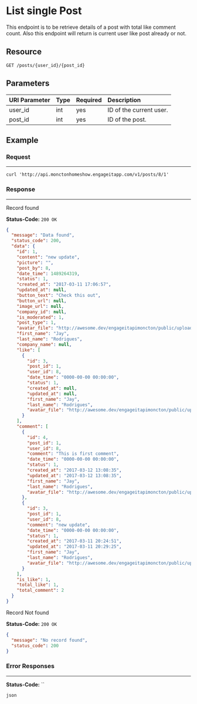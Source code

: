 # List single Post

This endpoint is to be retrieve details of a post with total like comment count. Also this endpoint will return is current user like post already or not.

## Resource

```
GET /posts/{user_id}/{post_id}
```

## Parameters

URI Parameter | Type | Required | Description
:------------ | :--- | :------- | :----------
user_id       | int  | yes      | ID of the current user.
post_id       | int  | yes      | ID of the post.

## Example

### Request

--------------------------------------------------------------------------------

```curl
curl 'http://api.monctonhomeshow.engageitapp.com/v1/posts/8/1'
```

### Response

--------------------------------------------------------------------------------
Record found

**Status-Code:** `200 OK`

```json
{
  "message": "Data found",
  "status_code": 200,
  "data": {
    "id": 1,
    "content": "new update",
    "picture": "",
    "post_by": 8,
    "date_time": 1489264319,
    "status": 1,
    "created_at": "2017-03-11 17:06:57",
    "updated_at": null,
    "button_text": "Check this out",
    "button_url": null,
    "image_url": null,
    "company_id": null,
    "is_moderated": 1,
    "post_type": 1,
    "avatar_file": "http://awesome.dev/engageitapimoncton/public/uploads/profile_pics/52e601c07640ffae2626e516a0489b00.jpg",
    "first_name": "Jay",
    "last_name": "Rodrigues",
    "company_name": null,
    "like": [
      {
        "id": 3,
        "post_id": 1,
        "user_id": 8,
        "date_time": "0000-00-00 00:00:00",
        "status": 1,
        "created_at": null,
        "updated_at": null,
        "first_name": "Jay",
        "last_name": "Rodrigues",
        "avatar_file": "http://awesome.dev/engageitapimoncton/public/uploads/profile_pics/52e601c07640ffae2626e516a0489b00.jpg"
      }
    ],
    "comment": [
      {
        "id": 4,
        "post_id": 1,
        "user_id": 8,
        "comment": "This is first comment",
        "date_time": "0000-00-00 00:00:00",
        "status": 1,
        "created_at": "2017-03-12 13:08:35",
        "updated_at": "2017-03-12 13:08:35",
        "first_name": "Jay",
        "last_name": "Rodrigues",
        "avatar_file": "http://awesome.dev/engageitapimoncton/public/uploads/profile_pics/52e601c07640ffae2626e516a0489b00.jpg"
      },
      {
        "id": 3,
        "post_id": 1,
        "user_id": 8,
        "comment": "new update",
        "date_time": "0000-00-00 00:00:00",
        "status": 1,
        "created_at": "2017-03-11 20:24:51",
        "updated_at": "2017-03-11 20:29:25",
        "first_name": "Jay",
        "last_name": "Rodrigues",
        "avatar_file": "http://awesome.dev/engageitapimoncton/public/uploads/profile_pics/52e601c07640ffae2626e516a0489b00.jpg"
      }
    ],
    "is_like": 1,
    "total_like": 1,
    "total_comment": 2
  }
}
```

Record Not found

**Status-Code:** `200 OK`

```json
{
  "message": "No record found",
  "status_code": 200
}
```
### Error Responses

--------------------------------------------------------------------------------

**Status-Code:** ``

`json`
